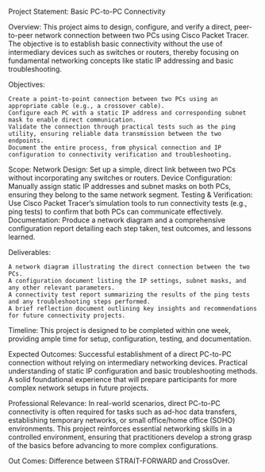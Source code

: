 Project Statement: Basic PC-to-PC Connectivity

Overview:
    This project aims to design, configure, and verify a direct, peer-to-peer network connection between two PCs using Cisco Packet Tracer. The objective is to establish basic connectivity without the use of intermediary devices such as switches or routers, thereby focusing on fundamental networking concepts like static IP addressing and basic troubleshooting.

Objectives:

    Create a point-to-point connection between two PCs using an appropriate cable (e.g., a crossover cable).
    Configure each PC with a static IP address and corresponding subnet mask to enable direct communication.
    Validate the connection through practical tests such as the ping utility, ensuring reliable data transmission between the two endpoints.
    Document the entire process, from physical connection and IP configuration to connectivity verification and troubleshooting.

Scope:
    Network Design: Set up a simple, direct link between two PCs without incorporating any switches or routers.
    Device Configuration: Manually assign static IP addresses and subnet masks on both PCs, ensuring they belong to the same network segment.
    Testing & Verification: Use Cisco Packet Tracer’s simulation tools to run connectivity tests (e.g., ping tests) to confirm that both PCs can communicate effectively.
    Documentation: Produce a network diagram and a comprehensive configuration report detailing each step taken, test outcomes, and lessons learned.

Deliverables:

    A network diagram illustrating the direct connection between the two PCs.
    A configuration document listing the IP settings, subnet masks, and any other relevant parameters.
    A connectivity test report summarizing the results of the ping tests and any troubleshooting steps performed.
    A brief reflection document outlining key insights and recommendations for future connectivity projects.

Timeline:
    This project is designed to be completed within one week, providing ample time for setup, configuration, testing, and documentation.


Expected Outcomes:
    Successful establishment of a direct PC-to-PC connection without relying on intermediary networking devices.
    Practical understanding of static IP configuration and basic troubleshooting methods.
    A solid foundational experience that will prepare participants for more complex network setups in future projects.


Professional Relevance:
    In real-world scenarios, direct PC-to-PC connectivity is often required for tasks such as ad-hoc data transfers, establishing temporary networks, or small office/home office (SOHO) environments. This project reinforces essential networking skills in a controlled environment, ensuring that practitioners develop a strong grasp of the basics before advancing to more complex configurations.



Out Comes:
    Difference between STRAIT-FORWARD and CrossOver.



